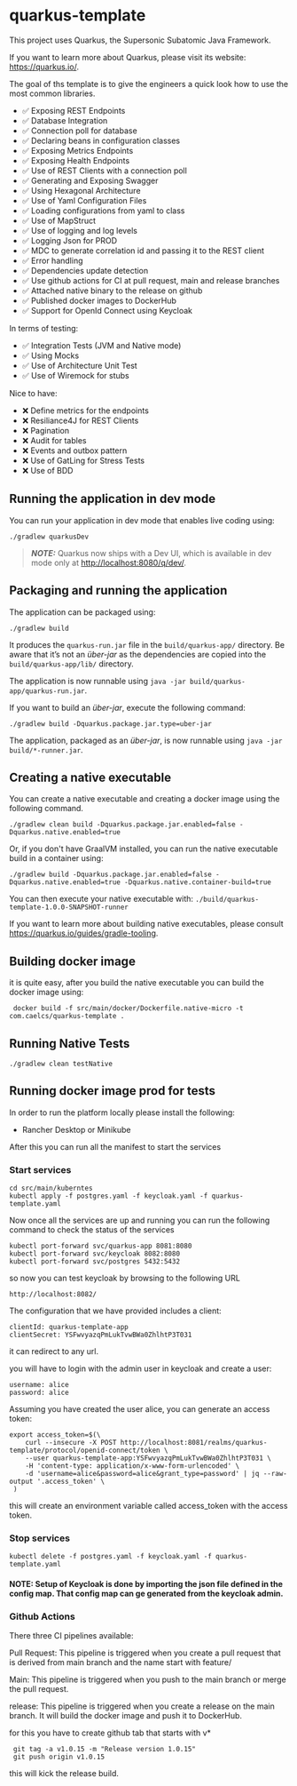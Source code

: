 # quarkus-template

This project uses Quarkus, the Supersonic Subatomic Java Framework.

If you want to learn more about Quarkus, please visit its website: <https://quarkus.io/>.

The goal of ths template is to give the engineers a quick look how to use the most common
libraries.

- ✅ Exposing REST Endpoints
- ✅ Database Integration
- ✅ Connection poll for database
- ✅ Declaring beans in configuration classes
- ✅ Exposing Metrics Endpoints
- ✅ Exposing Health Endpoints
- ✅ Use of REST Clients with a connection poll
- ✅ Generating and Exposing Swagger
- ✅ Using Hexagonal Architecture
- ✅ Use of Yaml Configuration Files
- ✅ Loading configurations from yaml to class
- ✅ Use of MapStruct
- ✅ Use of logging and log levels
- ✅ Logging Json for PROD
- ✅ MDC to generate correlation id and passing it to the REST client
- ✅ Error handling
- ✅ Dependencies update detection
- ✅ Use github actions for CI at pull request, main and release branches
- ✅ Attached native binary to the release on github
- ✅ Published docker images to DockerHub
- ✅ Support for OpenId Connect using Keycloak

In terms of testing:

- ✅ Integration Tests (JVM and Native mode)
- ✅ Using Mocks
- ✅ Use of Architecture Unit Test
- ✅ Use of Wiremock for stubs

Nice to have:

- ❌ Define metrics for the endpoints
- ❌ Resiliance4J for REST Clients
- ❌ Pagination
- ❌ Audit for tables
- ❌ Events and outbox pattern
- ❌ Use of GatLing for Stress Tests
- ❌ Use of BDD


## Running the application in dev mode

You can run your application in dev mode that enables live coding using:

```shell script
./gradlew quarkusDev
```

> **_NOTE:_**  Quarkus now ships with a Dev UI, which is available in dev mode only at <http://localhost:8080/q/dev/>.

## Packaging and running the application

The application can be packaged using:

```shell script
./gradlew build
```

It produces the `quarkus-run.jar` file in the `build/quarkus-app/` directory.
Be aware that it’s not an _über-jar_ as the dependencies are copied into the `build/quarkus-app/lib/` directory.

The application is now runnable using `java -jar build/quarkus-app/quarkus-run.jar`.

If you want to build an _über-jar_, execute the following command:

```shell script
./gradlew build -Dquarkus.package.jar.type=uber-jar
```

The application, packaged as an _über-jar_, is now runnable using `java -jar build/*-runner.jar`.

## Creating a native executable

You can create a native executable and creating a docker image using the following command.

```shell script
./gradlew clean build -Dquarkus.package.jar.enabled=false -Dquarkus.native.enabled=true
```

Or, if you don't have GraalVM installed, you can run the native executable build in a container using:

```shell script
./gradlew build -Dquarkus.package.jar.enabled=false -Dquarkus.native.enabled=true -Dquarkus.native.container-build=true
```

You can then execute your native executable with: `./build/quarkus-template-1.0.0-SNAPSHOT-runner`

If you want to learn more about building native executables, please consult <https://quarkus.io/guides/gradle-tooling>.

## Building docker image

it is quite easy, after you build the native executable you can build the docker image using:

```shell script
 docker build -f src/main/docker/Dockerfile.native-micro -t com.caelcs/quarkus-template .
```

## Running Native Tests

```shell
./gradlew clean testNative
```

## Running docker image prod for tests

In order to run the platform locally please install the following:

- Rancher Desktop or Minikube

After this you can run all the manifest to start the services

### Start services
```shell
cd src/main/kuberntes
kubectl apply -f postgres.yaml -f keycloak.yaml -f quarkus-template.yaml
```

Now once all the services are up and running you can run the following command to check the status of the services
```shell
kubectl port-forward svc/quarkus-app 8081:8080
kubectl port-forward svc/keycloak 8082:8080
kubectl port-forward svc/postgres 5432:5432
````

so now you can test keycloak by browsing to the following URL
```shell
http://localhost:8082/
```

The configuration that we have provided includes a client:

```
clientId: quarkus-template-app
clientSecret: YSFwvyazqPmLukTvwBWa0ZhlhtP3T031
```

it can redirect to any url.

you will have to login with the admin user in keycloak and create a user:

```
username: alice
password: alice

```

Assuming you have created the user alice, you can generate an access token:

```shell
export access_token=$(\
    curl --insecure -X POST http://localhost:8081/realms/quarkus-template/protocol/openid-connect/token \
    --user quarkus-template-app:YSFwvyazqPmLukTvwBWa0ZhlhtP3T031 \
    -H 'content-type: application/x-www-form-urlencoded' \
    -d 'username=alice&password=alice&grant_type=password' | jq --raw-output '.access_token' \
 )
```

this will create an environment variable called access_token with the access token.

### Stop services
```shell
kubectl delete -f postgres.yaml -f keycloak.yaml -f quarkus-template.yaml
```

#### NOTE: Setup of Keycloak is done by importing the json file defined in the config map. That config map can ge generated from the keycloak admin.


### Github Actions

There three CI pipelines available:

Pull Request: This pipeline is triggered when you create a pull request that is derived from main branch and the name start with feature/

Main: This pipeline is triggered when you push to the main branch or merge the pull request.

release: This pipeline is triggered when you create a release on the main branch. 
It will build the docker image and push it to DockerHub.

for this you have to create github tab that starts with v*

```shell
 git tag -a v1.0.15 -m "Release version 1.0.15"
 git push origin v1.0.15
```

this will kick the release build.

